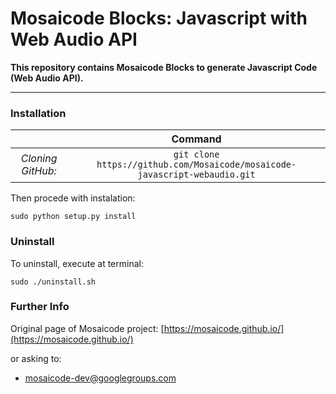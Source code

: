# Mosaicode Blocks: Javascript with Web Audio API

**This repository contains Mosaicode Blocks to generate Javascript Code (Web Audio API).**

-------------

### Installation

| | Command |
| :---: | :---: |
| *Cloning GitHub:* | `git clone https://github.com/Mosaicode/mosaicode-javascript-webaudio.git`|

Then procede with instalation:
```
sudo python setup.py install
```

### Uninstall
To uninstall, execute at terminal:
```
sudo ./uninstall.sh
```

### Further Info

Original page of Mosaicode project: [https://mosaicode.github.io/](https://mosaicode.github.io/)

or asking to:
* mosaicode-dev@googlegroups.com
